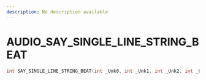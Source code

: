 ```yaml
---
description: No description available 
---
```


# AUDIO\_SAY_SINGLE_LINE_STRING_BEAT

```cpp
int SAY_SINGLE_LINE_STRING_BEAT(int _Unk0, int _Unk1, int _Unk2, int _Unk3, int _Unk4, int _Unk5, int _Unk6, int _Unk7, int _Unk8, int _Unk9);
```